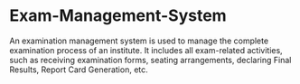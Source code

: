 # Exam-Management-System
An examination management system is used to manage the complete examination process of an institute. It includes all exam-related activities, such as receiving examination forms, seating arrangements, declaring Final Results, Report Card Generation, etc.
